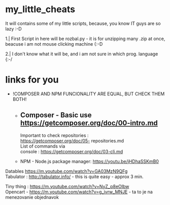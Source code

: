 # my_little_cheats
It will contains some of my little scripts, because, you know IT guys are so lazy :-D

1.| First Script in here will be rozbal.py - it is for unzipping many .zip at once, beacuse i am not mouse clicking machine {:-D 

2.| I don't know what it will be, and i am not sure in which prog. language {:-/


# links for you

* !COMPOSER AND NPM FUNCIONALITY ARE EQUAL, BUT CHECK THEM BOTH!
  *  ## Composer -  Basic use https://getcomposer.org/doc/00-intro.md
        Important to check repositories :     
         https://getcomposer.org/doc/05-
         repositories.md            
        List of commands via          
        console : https://getcomposer.org/doc/03-cli.md

   *  NPM - Node.js package manager: https://youtu.be/jHDhaSSKmB0

Datables
https://m.youtube.com/watch?v=GA03MzN9QFg  
Tabulator : http://tabulator.info/  - this is quite easy  - approx 3 min. 

Tiny thing : https://m.youtube.com/watch?v=NyZ_p8eOIbw  
Opencart - https://m.youtube.com/watch?v=g_ivrw_MNJE  - ta to je na menezovanie objednavok
